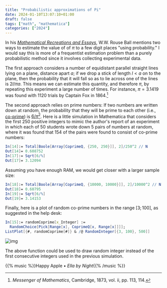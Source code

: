 ```yaml
---
title: "Probabilistic approximations of Pi"
date: 2024-01-10T13:07:10+01:00
draft: false
tags: ["math", "mathematica"]
categories: ["2024"]
---
```


In his [_Mathematical Recreations and Essays_](https://www.gutenberg.org/ebooks/26839), W.W. Rouse Ball mentions two ways to estimate the value of of $\pi$ to a few digit places "using probability." I would say this is more of a frequentist estimation problem than a purely probabilistic method since it involves collecting experimental data.

The first approach considers a number of equidistant parallel straight lines lying on a plane, distance apart $a$; if we drop a stick of length $l < a$ on to the plane, then the probability that it will fall so as to lie across one of the lines is $2l / \pi a$. This means we can estimate this quantity, and therefore $\pi$, by repeating this experiment a large number of times. For instance, $\pi = 3.1419$ was found with 1120 trials by Captain Fox in 1864.[^1]

The second approach relies on prime numbers: If two numbers are written down at random, the probability that they will be prime to each other (i.e., [co-prime](https://en.wikipedia.org/wiki/Coprime_integers)) is [$6/\pi^2$](https://math.stackexchange.com/questions/64498/probability-that-two-random-numbers-are-coprime-is-frac6-pi2). Here is a little simulation in Mathematica that considers the first 250 positive integers to mimic the author's report of an experiment in which each of 50 students wrote down 5 pairs of numbers at random, where it was found that 154 of the pairs were found to consist of co-prime numbers:

```mathematica
In[14]:= Total[Boole[Array[CoprimeQ, {250, 250}]], 2]/250^2 // N
Out[14]= 0.608752
In[17]:= Sqrt[6/%]
Out[17]= 3.12094
```

Assuming you have enough RAM, we would get closer with a larger sample size:

```mathematica
In[18]:= Total[Boole[Array[CoprimeQ, {10000, 10000}]], 2]/10000^2 // N
Out[18]= 0.60795
In[19]:= Sqrt[6/%]
Out[19]= 3.14153
```

Finally, here is a plot of random co-prime numbers in the range $[3;100]$, as suggested in the help desk:

```mathematica
In[15]:= randomCoprime[x_Integer] :=
  RandomChoice[Pick[Range[x], CoprimeQ[x, Range[x]]]];
ListPlot[{#, randomCoprime[#]} & /@ RandomInteger[{3, 100}, 500]]
```

![img](/img/coprime-random.png)

The above function could be used to draw random integer instead of the first consecutive integers used in the previous simulation.

{{% music %}}Happy Apple • _Ella by Night_{{% /music %}}

[^1]: _Messenger of Mathematics_, Cambridge, 1873, vol. ii, pp. 113, 114.
